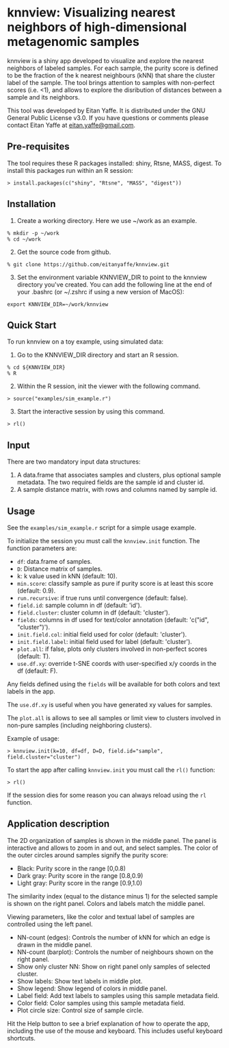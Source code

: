 # knnview: Visualizing nearest neighbors of high-dimensional metagenomic samples

knnview is a shiny app developed to visualize and explore the nearest 
neighbors of labeled samples. For each sample, the purity score is
defined to be the fraction of the k nearest neighbours
(kNN) that share the cluster label of the sample. The tool
brings attention to samples with non-perfect scores (i.e. <1), and allows to
explore the disribution of distances between a sample and its neighbors. 

This tool was developed by Eitan Yaffe. It is distributed under the GNU General
Public License v3.0. If you have questions or comments please contact Eitan
Yaffe at eitan.yaffe@gmail.com.

## Pre-requisites

The tool requires these R packages installed: shiny, Rtsne, MASS,
digest. To install this packages run within an R session:
```
> install.packages(c("shiny", "Rtsne", "MASS", "digest"))
```

## Installation

1. Create a working directory. Here we use ~/work as an example.
```
% mkdir -p ~/work
% cd ~/work
```

2. Get the source code from github.
```
% git clone https://github.com/eitanyaffe/knnview.git
```

3. Set the environment variable KNNVIEW_DIR to point to the knnview
directory you've created. You can add the following line at the end of your 
.bashrc (or ~/.zshrc if using a new version of MacOS):
```
export KNNVIEW_DIR=~/work/knnview
```

## Quick Start

To run knnview on a toy example, using simulated data:

1. Go to the KNNVIEW_DIR directory and start an R session.
```
% cd ${KNNVIEW_DIR}
% R
```

2. Within the R session, init the viewer with the following command.
```
> source("examples/sim_example.r")
```

3. Start the interactive session by using this command.
```
> rl()
```

## Input

There are two mandatory input data structures:

1. A data.frame that associates samples and clusters, plus optional sample
  metadata. The two required fields are the sample id and cluster id.
2. A sample distance matrix, with rows and columns named by sample id.

## Usage

See the `examples/sim_example.r` script for a simple usage example. 

To initialize the session you must call the
`knnview.init` function. The function parameters are:
* `df`: data.frame of samples.
* `D`: Distance matrix of samples.
* k: k value used in kNN (default: 10).
* `min.score`: classify sample as pure if purity score is at least
  this score (default: 0.9).
* `run.recursive`: if true runs until convergence (default: false).
* `field.id`: sample column in df (default: 'id').
* `field.cluster`: cluster column in df (default: 'cluster').
* `fields`: columns in df used for text/color annotation (default: 'c("id", "cluster")').
* `init.field.col`: initial field used for color (default: 'cluster').
* `init.field.label`: initial field used for label (default: 'cluster').
* `plot.all`: if false, plots only clusters involved in non-perfect
  scores (default: T).
* `use.df.xy`: override t-SNE coords with user-specified x/y coords in
  the df (default: F).

Any fields defined using the `fields` will be available for both
colors and text labels in the app.

The `use.df.xy` is useful when you have generated xy values for samples.

The `plot.all` is allows to see all samples or limit view to clusters
involved in non-pure samples (including neighboring clusters).

Example of usage:
```
> knnview.init(k=10, df=df, D=D, field.id="sample", field.cluster="cluster")
```

To start the app after calling `knnview.init` you must call the `rl()`
function:
```
> rl()
```

If the session dies for some reason you can always reload using the
`rl` function. 

## Application description

The 2D organization of samples is shown in the middle panel. The panel
is interactive and allows to zoom in and out, and select
samples. The color of the outer circles around samples signify the purity
 score:
 * Black: Purity score in the range [0,0.8)
 * Dark gray: Purity score in the range [0.8,0.9)
 * Light gray: Purity score in the range [0.9,1.0)

The similarity index (equal to the distance minus 1) for the selected
sample is shown on the right panel. Colors and labels match the middle panel.

Viewing parameters, like the color and textual label of samples are
controlled using the left panel.
* NN-count (edges): Controls the number of kNN for which an edge is
  drawn in the middle panel.
* NN-count (barplot): Controls the number of neighbours shown on the
  right panel.
* Show only cluster NN: Show on right panel only samples of selected
  cluster.
* Show labels: Show text labels in middle plot.
* Show legend: Show legend of colors in middle panel.
* Label field: Add text labels to samples using this sample metadata field.
* Color field: Color samples using this sample metadata field.
* Plot circle size: Control size of sample circle.

Hit the Help button to see a brief explanation of how to operate the
app, including the use of the mouse and keyboard. This includes useful
keyboard shortcuts.

